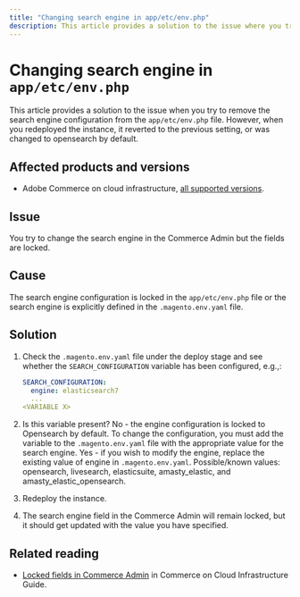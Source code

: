 ```yaml
---
title: "Changing search engine in app/etc/env.php"
description: This article provides a solution to the issue where you try to change the search engine in the admin but the fields are locked.
---
```


# Changing search engine in `app/etc/env.php`

This article provides a solution to the issue when you try to remove the search engine configuration from the `app/etc/env.php` file. However, when you redeployed the instance, it reverted to the previous setting, or was changed to opensearch by default.

## Affected products and versions

* Adobe Commerce on cloud infrastructure, [all supported versions](https://magento.com/sites/default/files/magento-software-lifecycle-policy.pdf).


## Issue

You try to change the search engine in the Commerce Admin but the fields are locked.

## Cause

The search engine configuration is locked in the `app/etc/env.php` file or the search engine is explicitly defined in the `.magento.env.yaml` file.

## Solution

1. Check the `.magento.env.yaml` file under the deploy stage and see whether the `SEARCH_CONFIGURATION` variable has been configured, e.g.,:

      ```yaml
      SEARCH_CONFIGURATION:
        engine: elasticsearch7
        ...
      <VARIABLE X>
      ```

1. Is this variable present? No - the engine configuration is locked to Opensearch by default. To change the configuration, you must add the variable to the `.magento.env.yaml` file with the appropriate value for the search engine. Yes - if you wish to modify the engine, replace the existing value of engine in `.magento.env.yaml`. Possible/known values: opensearch, livesearch, elasticsuite, amasty_elastic, and amasty_elastic_opensearch.
1. Redeploy the instance.
1. The search engine field in the Commerce Admin will remain locked, but it should get updated with the value you have specified.

## Related reading

* [Locked fields in Commerce Admin](commerce-knowledge-base/troubleshooting/miscellaneous/locked-fields-in-magento-admin.md) in Commerce on Cloud Infrastructure Guide.

